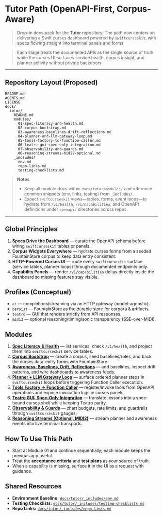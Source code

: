 # Tutor Path (OpenAPI-First, Corpus-Aware)

> Drop-in docs pack for the **Tutor** repository. The path now centers on delivering a Swift curses dashboard powered by `swiftcurseskit`, with specs flowing straight into terminal panels and forms.

> Each stage treats the documented APIs as the single source of truth while the curses UI surfaces service health, corpus insight, and planner activity without private backdoors.

---

## Repository Layout (Proposed)

```
README.md
AGENTS.md
LICENSE
docs/
  tutor/
    README.md
    modules/
      01-spec-literacy-and-health.md
      02-corpus-bootstrap.md
      03-awareness-baselines-drift-reflections.md
      04-planner-and-llm-gateway-loop.md
      05-tools-factory-to-function-caller.md
      06-teatro-gui-spec-only-integration.md
      07-observability-and-guards.md
      08-reasoning-streams-midi2-optional.md
    _includes/
      env.md
      repo-links.md
      testing-checklists.md
```

> **Notes**
> - Keep all module docs within `docs/tutor/modules/` and reference common snippets (env, links, testing) from `_includes/`.
> - Expect `swiftcurseskit` views—tables, forms, event loops—to hydrate from `/v1/health`, `/v1/capabilities`, and OpenAPI definitions under `openapi/` directories across repos.

---

## Global Principles

1. **Specs Drive the Dashboard** — curate the OpenAPI schema before wiring `swiftcurseskit` tables or panels.
2. **Corpus Widgets Everywhere** — hydrate curses forms from a seeded FountainStore corpus to keep data entry consistent.
3. **HTTP-Powered Curses UI** — route every `swiftcurseskit` surface (service tables, planner loops) through documented endpoints only.
4. **Capability Panels** — render `/v1/capabilities` deltas directly inside the dashboard so missing features stay visible.

## Profiles (Conceptual)

- `ai` — completions/streaming via an HTTP gateway (model-agnostic).
- `persist` — FountainStore as the durable store for corpora & artifacts.
- `teatro` — GUI that renders strictly from API responses.
- `midi2` — optional reasoning/timing/sonic transparency (SSE-over-MIDI).

## Modules

1. [**Spec Literacy & Health**](docs/tutor/modules/01-spec-literacy-and-health.md) — list services, check `/v1/health`, and project them into `swiftcurseskit` service tables.
2. [**Corpus Bootstrap**](docs/tutor/modules/02-corpus-bootstrap.md) — create a corpus, seed baselines/roles, and back the curses data-entry forms with FountainStore.
3. [**Awareness: Baselines, Drift, Reflections**](docs/tutor/modules/03-awareness-baselines-drift-reflections.md) — add baselines, inspect drift patterns, and wire dashboards to awareness feeds.
4. [**Planner + LLM Gateway Loop**](docs/tutor/modules/04-planner-and-llm-gateway-loop.md) — surface ordered planner steps in `swiftcurseskit` loops before triggering Function Caller execution.
5. [**Tools Factory → Function Caller**](docs/tutor/modules/05-tools-factory-to-function-caller.md) — register/invoke tools from OpenAPI operations and expose invocation logs in curses panels.
6. [**Teatro GUI: Spec-Only Integration**](docs/tutor/modules/06-teatro-gui-spec-only-integration.md) — translate lessons into a spec-bound curses shell while keeping Teatro parity.
7. [**Observability & Guards**](docs/tutor/modules/07-observability-and-guards.md) — chart budgets, rate limits, and guardrails through `swiftcurseskit` gauges.
8. [**Reasoning Streams (Optional, MIDI2)**](docs/tutor/modules/08-reasoning-streams-midi2-optional.md) — stream planner and awareness events into live terminal transports.

## How To Use This Path

- Start at Module 01 and continue sequentially; each module keeps the previous app useful.
- Treat the **acceptance criteria** and **test plans** as your source of truth.
- When a capability is missing, surface it in the UI as a request with guidance.

## Shared Resources

- **Environment Baseline:** [`docs/tutor/_includes/env.md`](docs/tutor/_includes/env.md)
- **Testing Checklists:** [`docs/tutor/_includes/testing-checklists.md`](docs/tutor/_includes/testing-checklists.md)
- **Repo Links:** [`docs/tutor/_includes/repo-links.md`](docs/tutor/_includes/repo-links.md)
